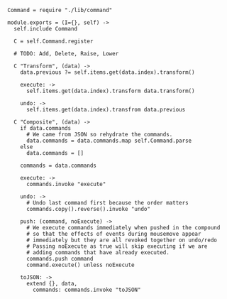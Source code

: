     Command = require "./lib/command"

    module.exports = (I={}, self) ->
      self.include Command

      C = self.Command.register

      # TODO: Add, Delete, Raise, Lower

      C "Transform", (data) ->
        data.previous ?= self.items.get(data.index).transform()

        execute: ->
          self.items.get(data.index).transform data.transform()

        undo: ->
          self.items.get(data.index).transfrom data.previous

      C "Composite", (data) ->
        if data.commands
          # We came from JSON so rehydrate the commands.
          data.commands = data.commands.map self.Command.parse
        else
          data.commands = []

        commands = data.commands

        execute: ->
          commands.invoke "execute"

        undo: ->
          # Undo last command first because the order matters
          commands.copy().reverse().invoke "undo"

        push: (command, noExecute) ->
          # We execute commands immediately when pushed in the compound
          # so that the effects of events during mousemove appear
          # immediately but they are all revoked together on undo/redo
          # Passing noExecute as true will skip executing if we are
          # adding commands that have already executed.
          commands.push command
          command.execute() unless noExecute

        toJSON: ->
          extend {}, data,
            commands: commands.invoke "toJSON"
